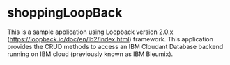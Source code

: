 # shoppingLoopBack  
This is a sample application using Loopback version 2.0.x (https://loopback.io/doc/en/lb2/index.html) framework.
This application provides the CRUD methods to access an IBM Cloudant Database backend running on IBM cloud (previously known as IBM Bleumix).

